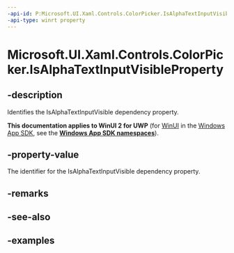 ```yaml
---
-api-id: P:Microsoft.UI.Xaml.Controls.ColorPicker.IsAlphaTextInputVisibleProperty
-api-type: winrt property
---
```

<!-- Property syntax.
public DependencyProperty IsAlphaTextInputVisibleProperty { get; }
-->

# Microsoft.UI.Xaml.Controls.ColorPicker.IsAlphaTextInputVisibleProperty


## -description

Identifies the IsAlphaTextInputVisible dependency property.


**This documentation applies to WinUI 2 for UWP** (for [WinUI](/windows/apps/winui/winui3/) in the [Windows App SDK](/windows/apps/windows-app-sdk/), see the **[Windows App SDK namespaces](/windows/windows-app-sdk/api/winrt/)**).

## -property-value

The identifier for the IsAlphaTextInputVisible dependency property.


## -remarks


## -see-also


## -examples


